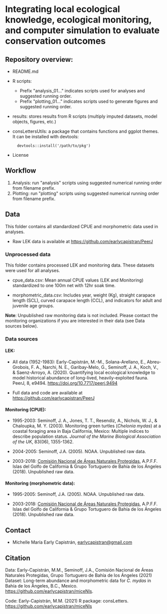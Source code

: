 # Integrating local ecological knowledge, ecological monitoring, and computer simulation to evaluate conservation outcomes


## Repository overview:
- README.md
- R scripts: 
	- Prefix "analysis_01..." indicates scripts used for analyses and suggested running order. 
	- Prefix "plotting_01..." indicates scripts used to generate figures and suggested running order. 	
- results: stores results from R scripts (multiply imputed datasets, model objects, figures, etc.)
- consLettersUtils: a package that contains functions and ggplot themes. It can be installed with devtools: 

		devtools::install('/path/to/pkg')
- License

## Workflow
1. Analysis: run "analysis" scripts using suggested numerical running order from filename prefix. 
2. Plotting: run "plotting" scripts using suggested numerical running order from filename prefix.

## Data
This folder contains all standardized CPUE and morphometric data used in analyses. 

- Raw LEK data is available at <https://github.com/earlycapistran/PeerJ>


### Unprocessed data
This folder contains processed LEK and monitoring data. These datasets were used for all analyses. 

- cpue_data.csv: Mean annual CPUE values (LEK and Monitoring) standardized to one 100m net with 12hr soak time.

- morphometric_data.csv: Includes year, weight (Kg), straight carapace length (SCL), curved carapace length (CCL), and indicators for adult and juvenile age groups.

**Note**: Unpublished raw monitoring data is not included. Please contact the monitoring organizations if you are interested in their data (see Data sources below).

### Data sources

#### LEK: 
- All data (1952-1983): Early-Capistrán, M.-M., Solana-Arellano, E., Abreu-Grobois, F. A., Narchi, N. E., Garibay-Melo, G., Seminoff, J. A., Koch, V., & Saenz-Arroyo, A. (2020). Quantifying local ecological knowledge to model historical abundance of long-lived, heavily-exploited fauna. PeerJ, 8, e9494. <https://doi.org/10.7717/peerj.9494>

-  Full data and code are available at <https://github.com/earlycapistran/PeerJ>

#### Monitoring (CPUE): 
- 1995-2003: Seminoff, J. A., Jones, T. T., Resendiz, A., Nichols, W. J., & Chaloupka, M. Y. (2003). Monitoring green turtles (*Chelonia mydas*) at a coastal foraging area in Baja California, Mexico: Multiple indices to describe population status. *Journal of the Marine Biological Association of the UK*, 83(06), 1355-1362.

- 2004-2005: Seminoff, J.A. (2005). NOAA. Unpublished raw data.

- 2003-2018: [Comisión Nacional de Áreas Naturales Protegidas](https://www.gob.mx/conanp), A.P.F.F. Islas del Golfo de California & Grupo Tortuguero de Bahía de los Ángeles (2018). Unpublished raw data. 

#### Monitoring (morphometric data):

- 1995-2005: Seminoff, J.A. (2005). NOAA. Unpublished raw data.

- 2003-2018: [Comisión Nacional de Áreas Naturales Protegidas](https://www.gob.mx/conanp), A.P.F.F. Islas del Golfo de California & Grupo Tortuguero de Bahía de los Ángeles (2018). Unpublished raw data. 

## Contact
- Michelle María Early Capistrán, <earlycapistran@gmail.com>

## Citation
Data: Early-Capistrán, M.M., Seminoff, J.A., Comisión Nacional de Áreas Naturales Protegidas, Grupo Tortuguero de Bahía de los Ángeles (2021) Dataset: Long-term abundance and morphometric data for *C. mydas* in Bahía de los Ángeles, B.C., Mexico. <https://github.com/earlycapistran/miceNls>.

Code: Early-Capistrán, M.M. (2021) R package: consLetters. <https://github.com/earlycapistran/miceNls>
